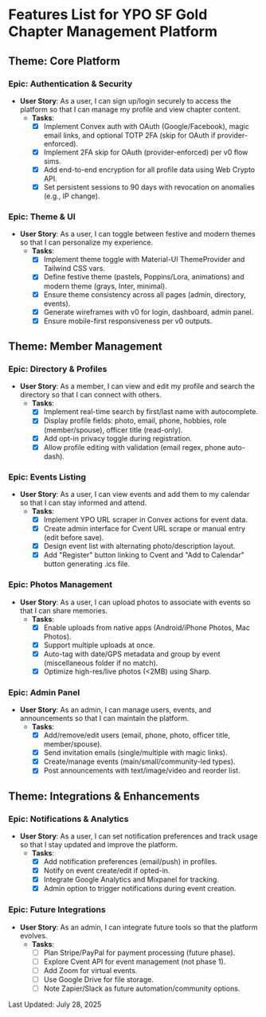 # Features List for YPO SF Gold Chapter Management Platform

## Theme: Core Platform
### Epic: Authentication & Security
- **User Story**: As a user, I can sign up/login securely to access the platform so that I can manage my profile and view chapter content.
  - **Tasks**: 
    - [x] Implement Convex auth with OAuth (Google/Facebook), magic email links, and optional TOTP 2FA (skip for OAuth if provider-enforced).
    - [x] Implement 2FA skip for OAuth (provider-enforced) per v0 flow sims.
    - [x] Add end-to-end encryption for all profile data using Web Crypto API.
    - [x] Set persistent sessions to 90 days with revocation on anomalies (e.g., IP change).

### Epic: Theme & UI
- **User Story**: As a user, I can toggle between festive and modern themes so that I can personalize my experience.
  - **Tasks**: 
    - [x] Implement theme toggle with Material-UI ThemeProvider and Tailwind CSS vars.
    - [x] Define festive theme (pastels, Poppins/Lora, animations) and modern theme (grays, Inter, minimal).
    - [x] Ensure theme consistency across all pages (admin, directory, events).
    - [x] Generate wireframes with v0 for login, dashboard, admin panel.
    - [x] Ensure mobile-first responsiveness per v0 outputs.

## Theme: Member Management
### Epic: Directory & Profiles
- **User Story**: As a member, I can view and edit my profile and search the directory so that I can connect with others.
  - **Tasks**: 
    - [x] Implement real-time search by first/last name with autocomplete.
    - [x] Display profile fields: photo, email, phone, hobbies, role (member/spouse), officer title (read-only).
    - [x] Add opt-in privacy toggle during registration.
    - [x] Allow profile editing with validation (email regex, phone auto-dash).

### Epic: Events Listing
- **User Story**: As a user, I can view events and add them to my calendar so that I can stay informed and attend.
  - **Tasks**: 
    - [x] Implement YPO URL scraper in Convex actions for event data.
    - [x] Create admin interface for Cvent URL scrape or manual entry (edit before save).
    - [x] Design event list with alternating photo/description layout.
    - [x] Add "Register" button linking to Cvent and "Add to Calendar" button generating .ics file.

### Epic: Photos Management
- **User Story**: As a user, I can upload photos to associate with events so that I can share memories.
  - **Tasks**: 
    - [x] Enable uploads from native apps (Android/iPhone Photos, Mac Photos).
    - [x] Support multiple uploads at once.
    - [x] Auto-tag with date/GPS metadata and group by event (miscellaneous folder if no match).
    - [x] Optimize high-res/live photos (<2MB) using Sharp.

### Epic: Admin Panel
- **User Story**: As an admin, I can manage users, events, and announcements so that I can maintain the platform.
  - **Tasks**: 
    - [x] Add/remove/edit users (email, phone, photo, officer title, member/spouse).
    - [x] Send invitation emails (single/multiple with magic links).
    - [x] Create/manage events (main/small/community-led types).
    - [x] Post announcements with text/image/video and reorder list.

## Theme: Integrations & Enhancements
### Epic: Notifications & Analytics
- **User Story**: As a user, I can set notification preferences and track usage so that I stay updated and improve the platform.
  - **Tasks**: 
    - [x] Add notification preferences (email/push) in profiles.
    - [x] Notify on event create/edit if opted-in.
    - [x] Integrate Google Analytics and Mixpanel for tracking.
    - [x] Admin option to trigger notifications during event creation.

### Epic: Future Integrations
- **User Story**: As an admin, I can integrate future tools so that the platform evolves.
  - **Tasks**: 
    - [ ] Plan Stripe/PayPal for payment processing (future phase).
    - [ ] Explore Cvent API for event management (not phase 1).
    - [ ] Add Zoom for virtual events.
    - [ ] Use Google Drive for file storage.
    - [ ] Note Zapier/Slack as future automation/community options.

Last Updated: July 28, 2025